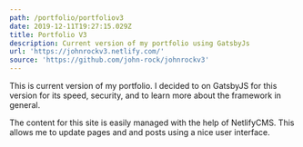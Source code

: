 ```yaml
---
path: /portfolio/portfoliov3
date: 2019-12-11T19:27:15.029Z
title: Portfolio V3
description: Current version of my portfolio using GatsbyJs
url: 'https://johnrockv3.netlify.com/'
source: 'https://github.com/john-rock/johnrockv3'
---
```

This is current version of my portfolio. I decided to on GatsbyJS for this version for its speed, security, and to learn more about the framework in general.

The content for this site is easily managed with the help of NetlifyCMS. This allows me to update pages and and posts using a nice user interface.
